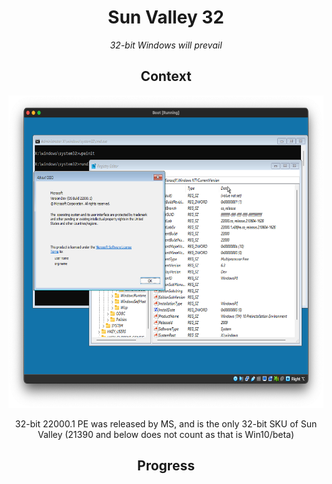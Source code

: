 <div align="center">
  <h1>Sun Valley 32</h1>
  <i>32-bit Windows will prevail</i>
  <h2>Context</h2>
  <img src="/doc/sp.png" height="500px">
  <p>32-bit 22000.1 PE was released by MS, and is the only 32-bit SKU of Sun Valley (21390 and below does not count as that is Win10/beta)</p>
  <h2>Progress</h2>
</div>
